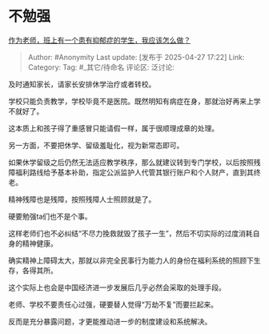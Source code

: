 # 不勉强
[作为老师，班上有一个患有抑郁症的学生，我应该怎么做？](https://www.zhihu.com/question/465834677/answer/1899853373156622867)

> Author: #Anonymity
> Last update: [发布于 2025-04-27 17:22]
> Link:
> Category: 
> Tag: #_其它/待命名 
> 评论区:
> 泛讨论:

及时通知家长，请家长安排休学治疗或者转校。

学校只能负责教学，学校毕竟不是医院。既然明知有病症在身，那就治好再来上学不就好了。

这本质上和孩子得了重感冒只能请假一样，属于很顺理成章的处理。

另一方面，不要把休学、留级羞耻化，视为新常态即可。

如果休学留级之后仍然无法适应教学秩序，那么就建议转到专门学校，以后按照残障福利路线给予基本补助，指定公派监护人代管其银行账户和个人财产，直到其终老。

精神残障也是残障，按照残障人士照顾就是了。

硬要勉强ta们也不是个事。

这样老师们也不必纠结“不尽力挽救就毁了孩子一生”，然后不切实际的过度消耗自身的精神健康。

确实精神上障碍太大，那就以非完全民事行为能力人的身份在福利系统的照顾下生存，各得其所。

这个实际上也会是中国经济进一步发展后几乎必然会采取的处理手段。

老师、学校不要责任心过强，硬要替人觉得“万劫不复”而要拦起来。

反而是充分暴露问题，才更能推动进一步的制度建设和系统解决。
